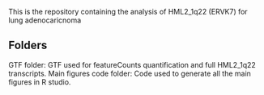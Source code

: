 This is the repository containing the analysis of HML2_1q22 (ERVK7) for lung adenocaricnoma

## Folders

GTF folder: GTF used for featureCounts quantification and full HML2_1q22 transcripts.
Main figures code folder: Code used to generate all the main figures in R studio.
